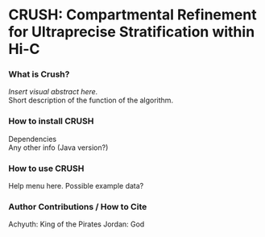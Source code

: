 # CRUSH: **C**ompartmental **R**efinement for **U**ltraprecise **S**tratification within **H**i-C

### What is Crush?
*Insert visual abstract here.*  
Short description of the function of the algorithm.  

### How to install CRUSH
Dependencies  
Any other info (Java version?)  

### How to use CRUSH
Help menu here.
Possible example data?

### Author Contributions / How to Cite
Achyuth: King of the Pirates
Jordan: God

